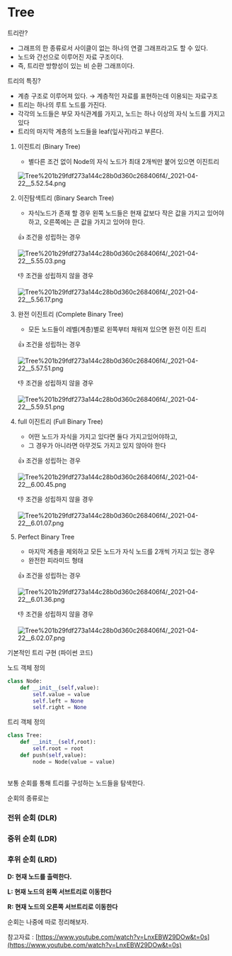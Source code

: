 # Tree

트리란?

- 그래프의 한 종류로서 사이클이 없는 하나의 연결 그래프라고도 할 수 있다.
- 노드와 간선으로 이루어진 자료 구조이다.
- 즉, 트리란 방향성이 있는 비 순환 그래프이다.

트리의 특징?

- 계층 구조로 이루어져 있다. → 계층적인 자료를 표현하는데 이용되는 자료구조
- 트리는 하나의 루트 노드를 가진다.
- 각각의 노드들은 부모 자식관계를 가지고, 노드는 하나 이상의 자식 노드를 가지고 있다
- 트리의 마지막 계층의 노드들을 leaf(잎사귀)라고 부른다.

1. 이진트리  (Binary Tree)
    - 별다른 조건 없이 Node의 자식 노드가 최대 2개씩만 붙어 있으면 이진트리

    ![Tree%201b29fdf273a144c28b0d360c268406f4/_2021-04-22__5.52.54.png](Tree%201b29fdf273a144c28b0d360c268406f4/_2021-04-22__5.52.54.png)

2. 이진탐색트리 (Binary Search Tree)
    - 자식노드가 존재 할 경우 왼쪽 노드들은 현재 값보다 작은 값을 가지고 있어야 하고, 오른쪽에는 큰 값을 가지고 있어야 한다.

    👍 조건을 성립하는 경우

    ![Tree%201b29fdf273a144c28b0d360c268406f4/_2021-04-22__5.55.03.png](Tree%201b29fdf273a144c28b0d360c268406f4/_2021-04-22__5.55.03.png)

    👎 조건을 성립하지 않을 경우

    ![Tree%201b29fdf273a144c28b0d360c268406f4/_2021-04-22__5.56.17.png](Tree%201b29fdf273a144c28b0d360c268406f4/_2021-04-22__5.56.17.png)

3. 완전 이진트리 (Complete Binary Tree)
    - 모든 노드들이 레벨(계층)별로 왼쪽부터 채워져 있으면 완전 이진 트리

    👍 조건을 성립하는 경우

    ![Tree%201b29fdf273a144c28b0d360c268406f4/_2021-04-22__5.57.51.png](Tree%201b29fdf273a144c28b0d360c268406f4/_2021-04-22__5.57.51.png)

    👎 조건을 성립하지 않을 경우

    ![Tree%201b29fdf273a144c28b0d360c268406f4/_2021-04-22__5.59.51.png](Tree%201b29fdf273a144c28b0d360c268406f4/_2021-04-22__5.59.51.png)

4. full 이진트리 (Full Binary Tree)
    - 어떤 노드가 자식을 가지고 있다면 둘다 가지고있어야하고,
    - 그 경우가 아니라면 아무것도 가지고 있지 않아야 한다

    👍 조건을 성립하는 경우

    ![Tree%201b29fdf273a144c28b0d360c268406f4/_2021-04-22__6.00.45.png](Tree%201b29fdf273a144c28b0d360c268406f4/_2021-04-22__6.00.45.png)

    👎 조건을 성립하지 않을 경우

    ![Tree%201b29fdf273a144c28b0d360c268406f4/_2021-04-22__6.01.07.png](Tree%201b29fdf273a144c28b0d360c268406f4/_2021-04-22__6.01.07.png)

5. Perfect Binary Tree
    - 마지막 계층을 제외하고 모든 노드가 자식 노드를 2개씩 가지고 있는 경우
    - 완전한 피라미드 형태

    👍 조건을 성립하는 경우

    ![Tree%201b29fdf273a144c28b0d360c268406f4/_2021-04-22__6.01.36.png](Tree%201b29fdf273a144c28b0d360c268406f4/_2021-04-22__6.01.36.png)

    👎 조건을 성립하지 않을 경우

    ![Tree%201b29fdf273a144c28b0d360c268406f4/_2021-04-22__6.02.07.png](Tree%201b29fdf273a144c28b0d360c268406f4/_2021-04-22__6.02.07.png)

기본적인 트리 구현 (파이썬 코드)

노드 객체 정의

```python
class Node:
	def __init__(self,value):
		self.value = value
		self.left = None
		self.right = None
```

트리 객체 정의

```python
class Tree:
	def __init__(self,root):
		self.root = root
	def push(self,value):
		node = Node(value = value)
		
```

보통 순회를 통해 트리를 구성하는 노드들을 탐색한다.

순회의 종류로는

### 전위 순회 (DLR)

### 중위 순회 (LDR)

### 후위 순회 (LRD)

**D: 현재 노드를 출력한다.**

**L:  현재 노드의 왼쪽 서브트리로 이동한다**

**R: 현재 노드의 오른쪽 서브트리로 이동한다**

순회는 나중에 따로 정리해보자.

참고자료 :  [https://www.youtube.com/watch?v=LnxEBW29DOw&t=0s](https://www.youtube.com/watch?v=LnxEBW29DOw&t=0s)